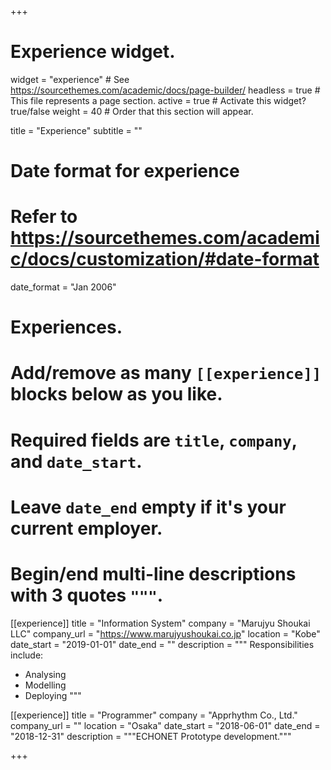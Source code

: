 +++
# Experience widget.
widget = "experience"  # See https://sourcethemes.com/academic/docs/page-builder/
headless = true  # This file represents a page section.
active = true  # Activate this widget? true/false
weight = 40  # Order that this section will appear.

title = "Experience"
subtitle = ""

# Date format for experience
#   Refer to https://sourcethemes.com/academic/docs/customization/#date-format
date_format = "Jan 2006"

# Experiences.
#   Add/remove as many `[[experience]]` blocks below as you like.
#   Required fields are `title`, `company`, and `date_start`.
#   Leave `date_end` empty if it's your current employer.
#   Begin/end multi-line descriptions with 3 quotes `"""`.
[[experience]]
  title = "Information System"
  company = "Marujyu Shoukai LLC"
  company_url = "https://www.marujyushoukai.co.jp"
  location = "Kobe"
  date_start = "2019-01-01"
  date_end = ""
  description = """
  Responsibilities include:
  
  * Analysing
  * Modelling
  * Deploying
  """

[[experience]]
  title = "Programmer"
  company = "Apprhythm Co., Ltd."
  company_url = ""
  location = "Osaka"
  date_start = "2018-06-01"
  date_end = "2018-12-31"
  description = """ECHONET Prototype development."""

+++
